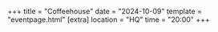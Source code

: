 +++
title = "Coffeehouse"
date = "2024-10-09"
template = "eventpage.html"
[extra]
location = "HQ"
time = "20:00"
+++

